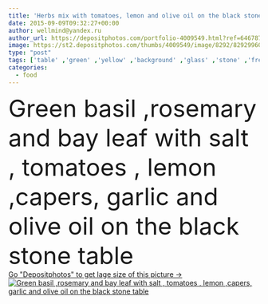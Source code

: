 ```yaml
---
title: 'Herbs mix with tomatoes, lemon and olive oil on the black stone table'
date: 2015-09-09T09:32:27+00:00
author: wellmind@yandex.ru
author_url: https://depositphotos.com/portfolio-4009549.html?ref=64678756
image: https://st2.depositphotos.com/thumbs/4009549/image/8292/82929960/api_thumb_450.jpg?forcejpeg=true
type: "post"
tags: ['table' ,'green' ,'yellow' ,'background' ,'glass' ,'stone' ,'fresh' ,'herb' ,'health' ,'food' ,'cooking' ,'cuisine' ,'preparation' ,'spoon' ,'dish' ,'black' ,'tomato' ,'nutrition' ,'vegetarian' ,'bowl' ,'rosemary' ,'aromatic' ,'garlic' ,'italian' ,'ingredients' ,'plan' ,'basil' ,'lemon' ,'greek' ,'spice' ,'seasoning' ,'twig' ,'salt' ,'photos' ,'vegan' ,'sprig' ,'comida' ,'capers' ,'arka' ,'lebensmittel' ,'alimentos' ,'olive oil' ,'bay leaf' ,'yemek' ,'oliwny' ,'herbs mix with tomatoes' ]
categories: 
  - food
---
```

<div aling="center">
            <font size="60"> Green basil ,rosemary and bay leaf with salt , tomatoes , lemon ,capers, garlic and olive oil on the black stone  table</font>   
</div>
<div>
    <a href='https://depositphotos.com/82929960/stock-photo-herbs-mix-with-tomatoes-lemon.html?ref=64678756' target=_blank > Go "Depositphotos" to get lage size of this picture ->
        <img href='https://depositphotos.com/82929960/stock-photo-herbs-mix-with-tomatoes-lemon.html?ref=64678756' src='https://st2.depositphotos.com/4009549/8292/i/950/depositphotos_82929960-stock-photo-herbs-mix-with-tomatoes-lemon.jpg?forcejpeg=true' alt='Green basil ,rosemary and bay leaf with salt , tomatoes , lemon ,capers, garlic and olive oil on the black stone  table' >
    </a>
</div>
